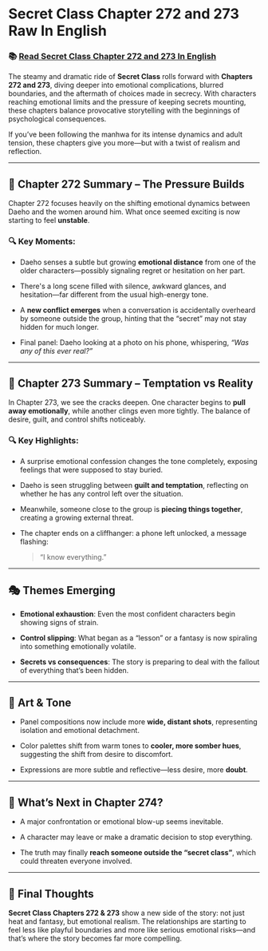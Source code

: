 # Secret Class Chapter 272 and 273 Raw In English
<h3>📚 <a href="https://video2leaks.com/" rel="nofollow">Read Secret Class Chapter 272 and 273 In English</a></h3>


The steamy and dramatic ride of **Secret Class** rolls forward with **Chapters 272 and 273**, diving deeper into emotional complications, blurred boundaries, and the aftermath of choices made in secrecy. With characters reaching emotional limits and the pressure of keeping secrets mounting, these chapters balance provocative storytelling with the beginnings of psychological consequences.

If you’ve been following the manhwa for its intense dynamics and adult tension, these chapters give you more—but with a twist of realism and reflection.

---

## 📖 Chapter 272 Summary – The Pressure Builds

Chapter 272 focuses heavily on the shifting emotional dynamics between Daeho and the women around him. What once seemed exciting is now starting to feel **unstable**.

### 🔍 Key Moments:

* Daeho senses a subtle but growing **emotional distance** from one of the older characters—possibly signaling regret or hesitation on her part.

* There's a long scene filled with silence, awkward glances, and hesitation—far different from the usual high-energy tone.

* A **new conflict emerges** when a conversation is accidentally overheard by someone outside the group, hinting that the “secret” may not stay hidden for much longer.

* Final panel: Daeho looking at a photo on his phone, whispering, *“Was any of this ever real?”*

---

## 📖 Chapter 273 Summary – Temptation vs Reality

In Chapter 273, we see the cracks deepen. One character begins to **pull away emotionally**, while another clings even more tightly. The balance of desire, guilt, and control shifts noticeably.

### 🔍 Key Highlights:

* A surprise emotional confession changes the tone completely, exposing feelings that were supposed to stay buried.

* Daeho is seen struggling between **guilt and temptation**, reflecting on whether he has any control left over the situation.

* Meanwhile, someone close to the group is **piecing things together**, creating a growing external threat.

* The chapter ends on a cliffhanger: a phone left unlocked, a message flashing:

  > “I know everything.”

---

## 🎭 Themes Emerging

* **Emotional exhaustion**: Even the most confident characters begin showing signs of strain.

* **Control slipping**: What began as a “lesson” or a fantasy is now spiraling into something emotionally volatile.

* **Secrets vs consequences**: The story is preparing to deal with the fallout of everything that’s been hidden.

---

## 🎨 Art & Tone

* Panel compositions now include more **wide, distant shots**, representing isolation and emotional detachment.

* Color palettes shift from warm tones to **cooler, more somber hues**, suggesting the shift from desire to discomfort.

* Expressions are more subtle and reflective—less desire, more **doubt**.

---

## 🔮 What’s Next in Chapter 274?

* A major confrontation or emotional blow-up seems inevitable.

* A character may leave or make a dramatic decision to stop everything.

* The truth may finally **reach someone outside the “secret class”**, which could threaten everyone involved.

---

## 📌 Final Thoughts

**Secret Class Chapters 272 & 273** show a new side of the story: not just heat and fantasy, but emotional realism. The relationships are starting to feel less like playful boundaries and more like serious emotional risks—and that’s where the story becomes far more compelling.
